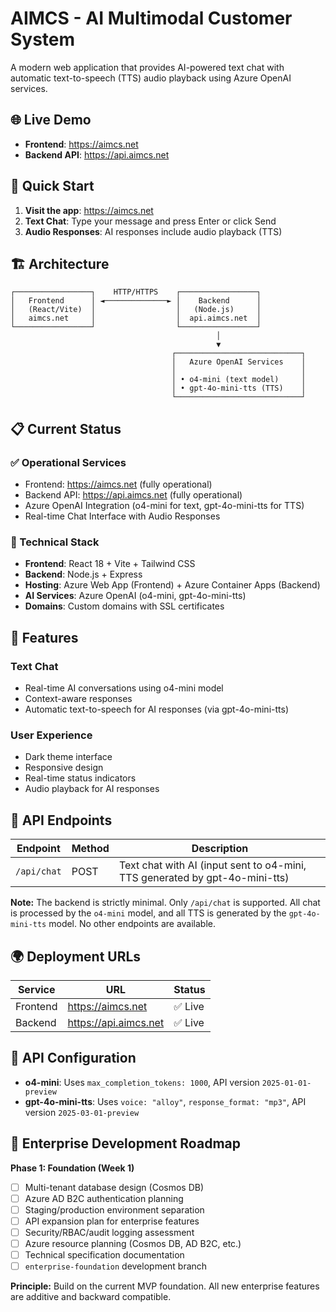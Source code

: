 # AIMCS - AI Multimodal Customer System

A modern web application that provides AI-powered text chat with automatic text-to-speech (TTS) audio playback using Azure OpenAI services.

## 🌐 Live Demo

- **Frontend**: https://aimcs.net
- **Backend API**: https://api.aimcs.net

## 🚀 Quick Start

1. **Visit the app**: https://aimcs.net
2. **Text Chat**: Type your message and press Enter or click Send
3. **Audio Responses**: AI responses include audio playback (TTS)

## 🏗️ Architecture

```
┌─────────────────┐    HTTP/HTTPS    ┌─────────────────┐
│   Frontend      │ ◄──────────────► │    Backend      │
│   (React/Vite)  │                  │   (Node.js)     │
│   aimcs.net     │                  │  api.aimcs.net  │
└─────────────────┘                  └─────────────────┘
                                              │
                                              ▼
                                    ┌────────────────────────────┐
                                    │   Azure OpenAI Services    │
                                    │                            │
                                    │ • o4-mini (text model)     │
                                    │ • gpt-4o-mini-tts (TTS)    │
                                    └────────────────────────────┘
```

## 📋 Current Status

### ✅ Operational Services
- Frontend: https://aimcs.net (fully operational)
- Backend API: https://api.aimcs.net (fully operational)
- Azure OpenAI Integration (o4-mini for text, gpt-4o-mini-tts for TTS)
- Real-time Chat Interface with Audio Responses

### 🔧 Technical Stack
- **Frontend**: React 18 + Vite + Tailwind CSS
- **Backend**: Node.js + Express
- **Hosting**: Azure Web App (Frontend) + Azure Container Apps (Backend)
- **AI Services**: Azure OpenAI (o4-mini, gpt-4o-mini-tts)
- **Domains**: Custom domains with SSL certificates

## 🎯 Features

### Text Chat
- Real-time AI conversations using o4-mini model
- Context-aware responses
- Automatic text-to-speech for AI responses (via gpt-4o-mini-tts)

### User Experience
- Dark theme interface
- Responsive design
- Real-time status indicators
- Audio playback for AI responses

## 🔗 API Endpoints

| Endpoint    | Method | Description                                                                 |
|-------------|--------|-----------------------------------------------------------------------------|
| `/api/chat` | POST   | Text chat with AI (input sent to o4-mini, TTS generated by gpt-4o-mini-tts) |

**Note:** The backend is strictly minimal. Only `/api/chat` is supported. All chat is processed by the `o4-mini` model, and all TTS is generated by the `gpt-4o-mini-tts` model. No other endpoints are available.

## 🌍 Deployment URLs

| Service  | URL                   | Status   |
|----------|-----------------------|----------|
| Frontend | https://aimcs.net     | ✅ Live   |
| Backend  | https://api.aimcs.net | ✅ Live   |

## 🔧 API Configuration

- **o4-mini**: Uses `max_completion_tokens: 1000`, API version `2025-01-01-preview`
- **gpt-4o-mini-tts**: Uses `voice: "alloy"`, `response_format: "mp3"`, API version `2025-03-01-preview`

## 🏢 Enterprise Development Roadmap

**Phase 1: Foundation (Week 1)**

- [ ] Multi-tenant database design (Cosmos DB)
- [ ] Azure AD B2C authentication planning
- [ ] Staging/production environment separation
- [ ] API expansion plan for enterprise features
- [ ] Security/RBAC/audit logging assessment
- [ ] Azure resource planning (Cosmos DB, AD B2C, etc.)
- [ ] Technical specification documentation
- [ ] `enterprise-foundation` development branch

**Principle:** Build on the current MVP foundation. All new enterprise features are additive and backward compatible.
